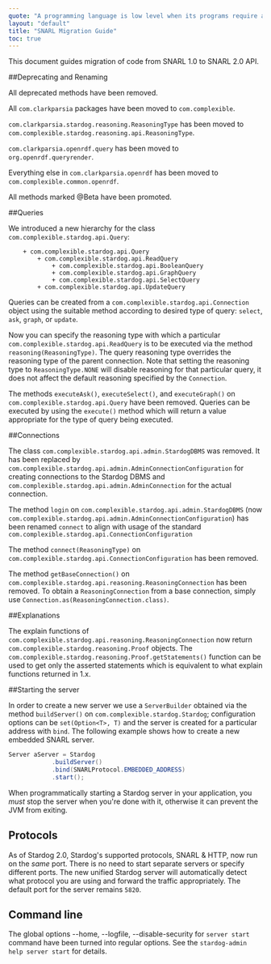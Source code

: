 ```yaml
---
quote: "A programming language is low level when its programs require attention to the irrelevant."
layout: "default"
title: "SNARL Migration Guide"
toc: true
---
```


This document guides migration of code from SNARL 1.0 to SNARL 2.0 API. 

##Deprecating and Renaming

All deprecated methods have been removed.

All `com.clarkparsia` packages have been moved to `com.complexible`.

`com.clarkparsia.stardog.reasoning.ReasoningType` has been moved to `com.complexible.stardog.reasoning.api.ReasoningType`.

`com.clarkparsia.openrdf.query` has been moved to `org.openrdf.queryrender`.

Everything else in `com.clarkparsia.openrdf` has been moved to `com.complexible.common.openrdf`.

All methods marked @Beta have been promoted.

##Queries

We introduced a new hierarchy for the class `com.complexible.stardog.api.Query`:

```
	+ com.complexible.stardog.api.Query
   		+ com.complexible.stardog.api.ReadQuery
      		+ com.complexible.stardog.api.BooleanQuery
      		+ com.complexible.stardog.api.GraphQuery
      		+ com.complexible.stardog.api.SelectQuery
   		+ com.complexible.stardog.api.UpdateQuery
```

Queries can be created from a `com.complexible.stardog.api.Connection` object using the suitable method according to desired type of query: `select`, `ask`, `graph`, or `update`.

Now you can specify the reasoning type with which a particular `com.complexible.stardog.api.ReadQuery` is to be executed via the method `reasoning(ReasoningType)`. The query reasoning type overrides the reasoning type of the parent connection. Note that setting the reasoning type to `ReasoningType.NONE` will disable reasoning for that particular query, it does not affect the default reasoning specified by the `Connection`.

The methods `executeAsk()`, `executeSelect()`, and `executeGraph()` on `com.complexible.stardog.api.Query` have been removed. Queries can be executed by using the `execute()` method which will return a value appropriate for the type of query being executed.

##Connections

The class `com.complexible.stardog.api.admin.StardogDBMS` was removed.  It has been replaced by `com.complexible.stardog.api.admin.AdminConnectionConfiguration` for creating connections to the Stardog DBMS and `com.complexible.stardog.api.admin.AdminConnection` for the actual connection.

The method `login` on `com.complexible.stardog.api.admin.StardogDBMS` (now `com.complexible.stardog.api.admin.AdminConnectionConfiguration`) has been renamed `connect` to align with usage of the standard `com.complexible.stardog.api.ConnectionConfiguration`

The method `connect(ReasoningType)` on `com.complexible.stardog.api.ConnectionConfiguration` has been removed.

The method `getBaseConnection()` on `com.complexible.stardog.api.reasoning.ReasoningConnection` has been removed.  To obtain a `ReasoningConnection` from a base connection, simply use `Connection.as(ReasoningConnection.class)`.

##Explanations

The explain functions of `com.complexible.stardog.api.reasoning.ReasoningConnection` now return `com.complexible.stardog.reasoning.Proof` objects. The `com.complexible.stardog.reasoning.Proof.getStatements()` function can be used to get only the asserted statements which is equivalent to what explain functions returned in 1.x.

##Starting the server

In order to create a new server we use a `ServerBuilder` obtained via the method `buildServer()` on `com.complexible.stardog.Stardog`; configuration options can be `set(Option<T>, T)` and the server is created for a particular address with `bind`. The following example shows how to create a new embedded SNARL server.

``` java
Server aServer = Stardog
            .buildServer()
            .bind(SNARLProtocol.EMBEDDED_ADDRESS)
            .start();
```

When programmatically starting a Stardog server in your application, you *must* stop the server when you're done with it, otherwise it can prevent the JVM from exiting.

## Protocols

As of Stardog 2.0, Stardog's supported protocols, SNARL & HTTP, now run on the *same* port.  There is no need to start separate servers or specify different ports.  The new unified Stardog server will automatically detect what protocol you are using and forward the traffic appropriately.  The default port for the server remains `5820`. 

## Command line

The global options --home, --logfile, --disable-security for `server start` command have been turned into regular options. See the `stardog-admin help server start` for details.

